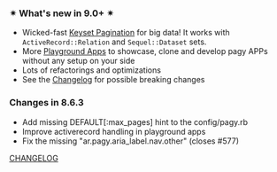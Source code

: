 <!-- whats_new_start -->
### ✴ What's new in 9.0+ ✴
- Wicked-fast [Keyset Pagination](https://ddnexus.github.io/pagy/docs/api/keyset/) for big data! It works with `ActiveRecord::Relation` and `Sequel::Dataset` sets.
- More [Playground Apps](https://ddnexus.github.io/pagy/playground/) to showcase, clone and develop pagy APPs without any setup on your side
- Lots of refactorings and optimizations
- See the [Changelog](https://ddnexus.github.io/pagy/changelog) for possible breaking changes
<!-- whats_new_end -->

### Changes in 8.6.3

<!-- changes_start -->
- Add missing DEFAULT[:max_pages] hint to the config/pagy.rb
- Improve activerecord handling in playground apps
- Fix the missing "ar.pagy.aria_label.nav.other" (closes #577)
<!-- changes_end -->

[CHANGELOG](https://ddnexus.github.io/pagy/changelog)
